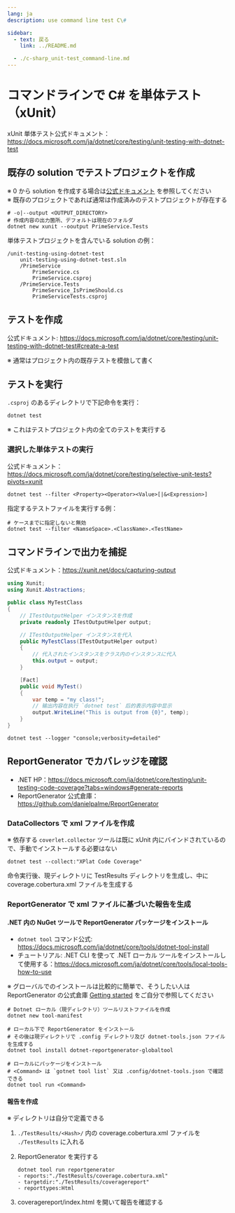 ```yaml
---
lang: ja
description: use command line test C\#

sidebar: 
  - text: 戻る
    link: ../README.md

  - ./c-sharp_unit-test_command-line.md
---
```

# コマンドラインで C\# を単体テスト（xUnit）

xUnit 単体テスト公式ドキュメント：<https://docs.microsoft.com/ja/dotnet/core/testing/unit-testing-with-dotnet-test>

## 既存の solution でテストプロジェクトを作成

※ 0 から solution を作成する場合は[公式ドキュメント](https://docs.microsoft.com/ja/dotnet/core/testing/unit-testing-with-dotnet-test#create-the-solution)  を参照してください  
※ 既存のプロジェクトであれば通常は作成済みのテストプロジェクトが存在する 

```shell
# -o|--output <OUTPUT_DIRECTORY>
# 作成内容の出力箇所、デフォルトは現在のフォルダ
dotnet new xunit --ooutput PrimeService.Tests
```

単体テストプロジェクトを含んでいる solution の例：

```shell
/unit-testing-using-dotnet-test
    unit-testing-using-dotnet-test.sln
    /PrimeService
        PrimeService.cs
        PrimeService.csproj
    /PrimeService.Tests
        PrimeService_IsPrimeShould.cs
        PrimeServiceTests.csproj
```

## テストを作成

公式ドキュメント: <https://docs.microsoft.com/ja/dotnet/core/testing/unit-testing-with-dotnet-test#create-a-test>

※ 通常はプロジェクト内の既存テストを模倣して書く

## テストを実行

`.csproj` のあるディレクトリで下記命令を実行：

```shell
dotnet test
```

※ これはテストプロジェクト内の全てのテストを実行する

### 選択した単体テストの実行

公式ドキュメント：<https://docs.microsoft.com/ja/dotnet/core/testing/selective-unit-tests?pivots=xunit>

```shell
dotnet test --filter <Property><Operator><Value>[|&<Expression>]
```

指定するテストファイルを実行する例：

```shell
# ケースまでに指定しないと無効
dotnet test --filter <NamseSpace>.<ClassName>.<TestName>
```

## コマンドラインで出力を捕捉

公式ドキュメント：<https://xunit.net/docs/capturing-output>

```c#
using Xunit;
using Xunit.Abstractions;

public class MyTestClass
{
    // ITestOutputHelper インスタンスを作成
    private readonly ITestOutputHelper output;

    // ITestOutputHelper インスタンスを代入
    public MyTestClass(ITestOutputHelper output)
    {
        // 代入されたインスタンスをクラス内のインスタンスに代入 
        this.output = output;
    }

    [Fact]
    public void MyTest()
    {
        var temp = "my class!";
        // 输出内容在执行 `dotnet test` 后的表示内容中显示
        output.WriteLine("This is output from {0}", temp);
    }
}
```

```shell
dotnet test --logger "console;verbosity=detailed"
```

## ReportGenerator でカバレッジを確認

- .NET HP：<https://docs.microsoft.com/ja/dotnet/core/testing/unit-testing-code-coverage?tabs=windows#generate-reports>
- ReportGenerator 公式倉庫：<https://github.com/danielpalme/ReportGenerator>

### DataCollectors で xml ファイルを作成

※ 依存する `coverlet.collector` ツールは既に xUnit 内にバインドされているので、手動でインストールする必要はない

```shell
dotnet test --collect:"XPlat Code Coverage"
```

命令実行後、現ディレクトリに TestResults ディレクトリを生成し、中に coverage.cobertura.xml ファイルを生成する

### ReportGenerator で xml ファイルに基づいた報告を生成

#### .NET 内の NuGet ツールで ReportGenerator パッケージをインストール

- `dotnet tool` コマンド公式: <https://docs.microsoft.com/ja/dotnet/core/tools/dotnet-tool-install>
- チュートリアル: .NET CLI を使って .NET ローカル ツールをインストールして使用する：<https://docs.microsoft.com/ja/dotnet/core/tools/local-tools-how-to-use>

※ グローバルでのインストールは比較的に簡単で、そうしたい人は ReportGenerator の公式倉庫 [Getting started](https://github.com/danielpalme/ReportGenerator#install-the-package-matching-your-platform-and-needs) をご自分で参照してください

```shell
# Dotnet ローカル（現ディレクトリ）ツールリストファイルを作成
dotnet new tool-manifest

# ローカル下で ReportGenerator をインストール
# その後は現ディレクトリで .config ディレクトリ及び dotnet-tools.json ファイルを生成する
dotnet tool install dotnet-reportgenerator-globaltool

# ローカルにパッケージをインストール
# <Command> は `gotnet tool list` 又は .config/dotnet-tools.json で確認できる
dotnet tool run <Command>
```

#### 報告を作成

※ ディレクトリは自分で定義できる

1. `./TestResults/<Hash>/` 内の coverage.cobertura.xml ファイルを `./TestResults` に入れる

2. ReportGenerator を実行する

   ```shell
   dotnet tool run reportgenerator
   - reports:"./TestResults/coverage.cobertura.xml"
   - targetdir:"./TestResults/coveragereport"
   - reporttypes:Html
   ```

3. coveragereport/index.html を開いて報告を確認する
